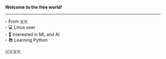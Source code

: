 <b>Welcome to the free world!</b><br>
<hr>
- From 🇧🇷 <br>
- 💻 Linux user<br>
- 🤖 Interested in ML and AI<br>
- 📚 Learning Python <br>

   

🇺🇸🇧🇷 
